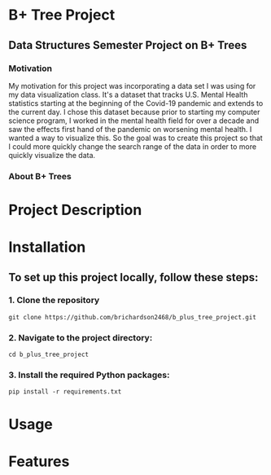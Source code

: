 # B+ Tree Project

## Data Structures Semester Project on B+ Trees

### Motivation

My motivation for this project was incorporating a data set I was using for my data visualization class. It's a dataset that tracks U.S. Mental Health statistics starting at the beginning of the Covid-19 pandemic and extends to the current day. I chose this dataset because prior to starting my computer science program, I worked in the mental health field for over a decade and saw the effects first hand of the pandemic on worsening mental health. I wanted a way to visualize this. So the goal was to create this project so that I could more quickly change the search range of the data in order to more quickly visualize the data.

### About B+ Trees


# Project Description

# Installation
## To set up this project locally, follow these steps:
### 1. Clone the repository
    git clone https://github.com/brichardson2468/b_plus_tree_project.git
### 2. Navigate to the project directory:
    cd b_plus_tree_project
### 3. Install the required Python packages:
    pip install -r requirements.txt
# Usage

# Features